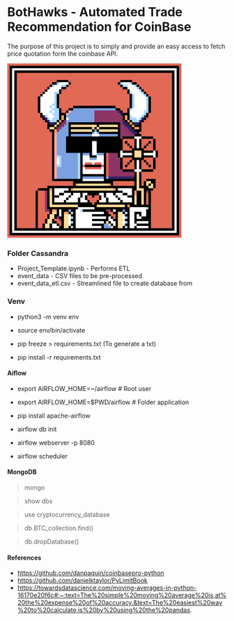 # BotHawks - Automated Trade Recommendation for CoinBase

The purpose of this project is to simply and provide an easy access to fetch price quotation form the coinbase API.

<img src="https://github.com/poboisvert/BotHawks.com/raw/main/logo.png" height="400">

### Folder Cassandra

- Project_Template.ipynb - Performs ETL
- event_data - CSV files to be pre-processed
- event_data_etl.csv - Streamlined file to create database from

### Venv

- python3 -m venv env

- source env/bin/activate

- pip freeze > requirements.txt (To generate a txt)

- pip install -r requirements.txt

#### Aiflow

- export AIRFLOW_HOME=~/airflow # Root user
- export AIRFLOW_HOME=$PWD/airflow # Folder application

- pip install apache-airflow

- airflow db init

- airflow webserver -p 8080

- airflow scheduler

#### MongoDB

> mongo

> show dbs

> use cryptocurrency_database

> db.BTC_collection.find()

> db.dropDatabase()

#### References

- https://github.com/danpaquin/coinbasepro-python
- https://github.com/danielktaylor/PyLimitBook
- https://towardsdatascience.com/moving-averages-in-python-16170e20f6c#:~:text=The%20simple%20moving%20average%20is,at%20the%20expense%20of%20accuracy.&text=The%20easiest%20way%20to%20calculate,is%20by%20using%20the%20pandas.
